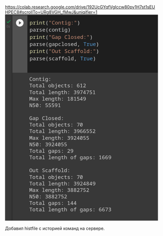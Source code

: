 https://colab.research.google.com/drive/192UcGYqfVgIccw80pv1H7st1sEUHPEC8#scrollTo=URg8VGH_fMwJ&uniqifier=1
![lmao bottom text](screen1.png)

Добавил histfile с историей команд на сервере. 
